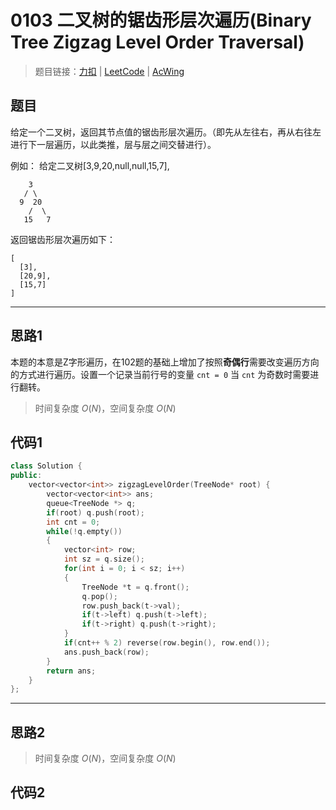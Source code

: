 # 0103 二叉树的锯齿形层次遍历(Binary Tree Zigzag Level Order Traversal)

> 题目链接：[力扣](https://leetcode-cn.com/problems/binary-tree-zigzag-level-order-traversal/) | [LeetCode](https://leetcode.com/problems/binary-tree-zigzag-level-order-traversal/) | [AcWing](https://www.acwing.com/activity/content/problem/content/2456/1/)

## 题目

给定一个二叉树，返回其节点值的锯齿形层次遍历。（即先从左往右，再从右往左进行下一层遍历，以此类推，层与层之间交替进行）。

例如：
给定二叉树[3,9,20,null,null,15,7],

```plain
    3
   / \
  9  20
    /  \
   15   7
```

返回锯齿形层次遍历如下：

```plain
[
  [3],
  [20,9],
  [15,7]
]
```

---

## 思路1

本题的本意是Z字形遍历，在102题的基础上增加了按照**奇偶行**需要改变遍历方向的方式进行遍历。设置一个记录当前行号的变量 `cnt = 0` 当 `cnt` 为奇数时需要进行翻转。

> 时间复杂度 $O(N)$，空间复杂度 $O(N)$

## 代码1

```cpp
class Solution {
public:
    vector<vector<int>> zigzagLevelOrder(TreeNode* root) {
        vector<vector<int>> ans;
        queue<TreeNode *> q;
        if(root) q.push(root);
        int cnt = 0;
        while(!q.empty())
        {
            vector<int> row;
            int sz = q.size();
            for(int i = 0; i < sz; i++)
            {
                TreeNode *t = q.front();
                q.pop();
                row.push_back(t->val);
                if(t->left) q.push(t->left);
                if(t->right) q.push(t->right);
            }
            if(cnt++ % 2) reverse(row.begin(), row.end());
            ans.push_back(row);
        }
        return ans;
    }
};
```

---

## 思路2

> 时间复杂度 $O(N)$，空间复杂度 $O(N)$

## 代码2

```cpp

```
